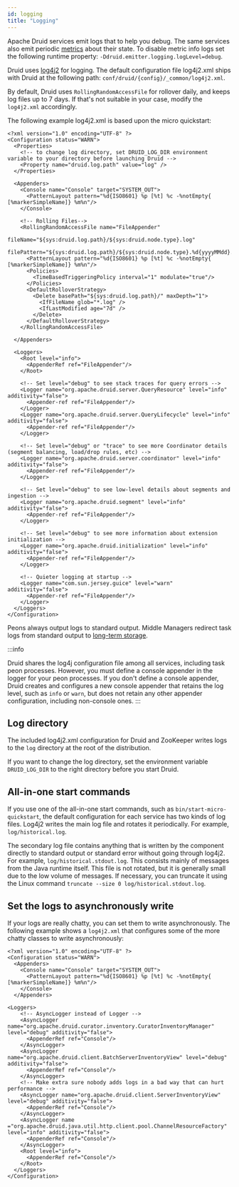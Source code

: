 ```yaml
---
id: logging
title: "Logging"
---
```


<!--
  ~ Licensed to the Apache Software Foundation (ASF) under one
  ~ or more contributor license agreements.  See the NOTICE file
  ~ distributed with this work for additional information
  ~ regarding copyright ownership.  The ASF licenses this file
  ~ to you under the Apache License, Version 2.0 (the
  ~ "License"); you may not use this file except in compliance
  ~ with the License.  You may obtain a copy of the License at
  ~
  ~   http://www.apache.org/licenses/LICENSE-2.0
  ~
  ~ Unless required by applicable law or agreed to in writing,
  ~ software distributed under the License is distributed on an
  ~ "AS IS" BASIS, WITHOUT WARRANTIES OR CONDITIONS OF ANY
  ~ KIND, either express or implied.  See the License for the
  ~ specific language governing permissions and limitations
  ~ under the License.
  -->


Apache Druid services emit logs that to help you debug. 
The same services also emit periodic [metrics](../configuration/index.md#enabling-metrics) about their state.
To disable metric info logs set the following runtime property: `-Ddruid.emitter.logging.logLevel=debug`.

Druid uses [log4j2](http://logging.apache.org/log4j/2.x/) for logging.
The default configuration file log4j2.xml ships with Druid at the following path: `conf/druid/{config}/_common/log4j2.xml`.

By default, Druid uses `RollingRandomAccessFile` for rollover daily, and keeps log files up to 7 days. 
If that's not suitable in your case, modify the `log4j2.xml` accordingly.

The following example log4j2.xml is based upon the micro quickstart:

```
<?xml version="1.0" encoding="UTF-8" ?>
<Configuration status="WARN">
  <Properties>
    <!-- to change log directory, set DRUID_LOG_DIR environment variable to your directory before launching Druid -->
    <Property name="druid.log.path" value="log" />
  </Properties>

  <Appenders>
    <Console name="Console" target="SYSTEM_OUT">
      <PatternLayout pattern="%d{ISO8601} %p [%t] %c -%notEmpty{ [%markerSimpleName]} %m%n"/>
    </Console>

    <!-- Rolling Files-->
    <RollingRandomAccessFile name="FileAppender"
                             fileName="${sys:druid.log.path}/${sys:druid.node.type}.log"
                             filePattern="${sys:druid.log.path}/${sys:druid.node.type}.%d{yyyyMMdd}.log">
      <PatternLayout pattern="%d{ISO8601} %p [%t] %c -%notEmpty{ [%markerSimpleName]} %m%n"/>
      <Policies>
        <TimeBasedTriggeringPolicy interval="1" modulate="true"/>
      </Policies>
      <DefaultRolloverStrategy>
        <Delete basePath="${sys:druid.log.path}/" maxDepth="1">
          <IfFileName glob="*.log" />
          <IfLastModified age="7d" />
        </Delete>
      </DefaultRolloverStrategy>
    </RollingRandomAccessFile>

  </Appenders>

  <Loggers>
    <Root level="info">
      <AppenderRef ref="FileAppender"/>
    </Root>

    <!-- Set level="debug" to see stack traces for query errors -->
    <Logger name="org.apache.druid.server.QueryResource" level="info" additivity="false">
      <Appender-ref ref="FileAppender"/>
    </Logger>
    <Logger name="org.apache.druid.server.QueryLifecycle" level="info" additivity="false">
      <Appender-ref ref="FileAppender"/>
    </Logger>

    <!-- Set level="debug" or "trace" to see more Coordinator details (segment balancing, load/drop rules, etc) -->
    <Logger name="org.apache.druid.server.coordinator" level="info" additivity="false">
      <Appender-ref ref="FileAppender"/>
    </Logger>

    <!-- Set level="debug" to see low-level details about segments and ingestion -->
    <Logger name="org.apache.druid.segment" level="info" additivity="false">
      <Appender-ref ref="FileAppender"/>
    </Logger>

    <!-- Set level="debug" to see more information about extension initialization -->
    <Logger name="org.apache.druid.initialization" level="info" additivity="false">
      <Appender-ref ref="FileAppender"/>
    </Logger>

    <!-- Quieter logging at startup -->
    <Logger name="com.sun.jersey.guice" level="warn" additivity="false">
      <Appender-ref ref="FileAppender"/>
    </Logger>
  </Loggers>
</Configuration>
```

Peons always output logs to standard output. Middle Managers redirect task logs from standard output to
[long-term storage](index.md#log-long-term-storage).

:::info

 Druid shares the log4j configuration file among all services, including task peon processes.
 However, you must define a console appender in the logger for your peon processes.
 If you don't define a console appender, Druid creates and configures a new console appender
 that retains the log level, such as `info` or `warn`, but does not retain any other appender
 configuration, including non-console ones.
:::

## Log directory
The included log4j2.xml configuration for Druid and ZooKeeper writes logs to the `log` directory at the root of the distribution.

If you want to change the log directory, set the environment variable `DRUID_LOG_DIR` to the right directory before you start Druid.

## All-in-one start commands

If you use one of the all-in-one start commands, such as `bin/start-micro-quickstart`, the default configuration for each service has two kinds of log files.
Log4j2 writes the main log file and rotates it periodically.
For example, `log/historical.log`.

The secondary log file contains anything that is written by the component
directly to standard output or standard error without going through log4j2.
For example, `log/historical.stdout.log`.
This consists mainly of messages from the
Java runtime itself.
This file is not rotated, but it is generally small due to the low volume of messages.
If necessary, you can truncate it using the Linux command `truncate --size 0 log/historical.stdout.log`.

## Set the logs to asynchronously write

If your logs are really chatty, you can set them to write asynchronously.
The following example shows a `log4j2.xml` that configures some of the more chatty classes to write asynchronously:

```
<?xml version="1.0" encoding="UTF-8" ?>
<Configuration status="WARN">
  <Appenders>
    <Console name="Console" target="SYSTEM_OUT">
      <PatternLayout pattern="%d{ISO8601} %p [%t] %c -%notEmpty{ [%markerSimpleName]} %m%n"/>
    </Console>
  </Appenders>
  
<Loggers>
    <!-- AsyncLogger instead of Logger -->
    <AsyncLogger name="org.apache.druid.curator.inventory.CuratorInventoryManager" level="debug" additivity="false">
      <AppenderRef ref="Console"/>
    </AsyncLogger>
    <AsyncLogger name="org.apache.druid.client.BatchServerInventoryView" level="debug" additivity="false">
      <AppenderRef ref="Console"/>
    </AsyncLogger>
    <!-- Make extra sure nobody adds logs in a bad way that can hurt performance -->
    <AsyncLogger name="org.apache.druid.client.ServerInventoryView" level="debug" additivity="false">
      <AppenderRef ref="Console"/>
    </AsyncLogger>
    <AsyncLogger name ="org.apache.druid.java.util.http.client.pool.ChannelResourceFactory" level="info" additivity="false">
      <AppenderRef ref="Console"/>
    </AsyncLogger>
    <Root level="info">
      <AppenderRef ref="Console"/>
    </Root>
  </Loggers>
</Configuration>
```
